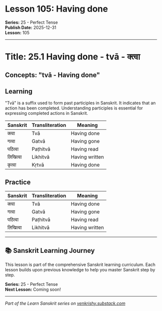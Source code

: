 # Lesson 105: Having done

**Series:** 25 - Perfect Tense  
**Publish Date:** 2025-12-31  
**Lesson:** 105

---

# Title: 25.1 Having done - tvā - क्त्वा
## Concepts: "tvā - Having done"

## Learning
"Tvā" is a suffix used to form past participles in Sanskrit. It indicates that an action has been completed. Understanding participles is essential for expressing completed actions in Sanskrit.

| Sanskrit           | Transliteration      | Meaning                          |
| ------------------ | -------------------- | -------------------------------- |
| क्त्वा              | Tvā                  | Having done                      |
| गत्वा              | Gatvā                | Having gone                      |
| पठित्वा            | Paṭhitvā             | Having read                      |
| लिखित्वा           | Likhitvā             | Having written                   |
| कृत्वा              | Kṛtvā                | Having done                      |

## Practice
| Sanskrit           | Transliteration      | Meaning                          |
| ------------------ | -------------------- | -------------------------------- |
| क्त्वा              | Tvā                  | Having done                      |
| गत्वा              | Gatvā                | Having gone                      |
| पठित्वा            | Paṭhitvā             | Having read                      |
| लिखित्वा           | Likhitvā             | Having written                   |

---

## 📚 Sanskrit Learning Journey

This lesson is part of the comprehensive Sanskrit learning curriculum. Each lesson builds upon previous knowledge to help you master Sanskrit step by step.

**Series:** 25 - Perfect Tense  
**Next Lesson:** Coming soon!

---
*Part of the Learn Sanskrit series on [venkrishy.substack.com](https://venkrishy.substack.com/s/learn_sanskrit)*
